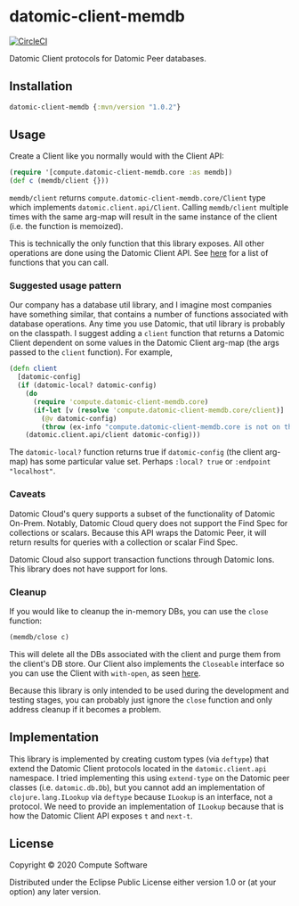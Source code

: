 # datomic-client-memdb

[![CircleCI](https://circleci.com/gh/ComputeSoftware/datomic-client-memdb.svg?style=svg)](https://circleci.com/gh/ComputeSoftware/datomic-client-memdb)

Datomic Client protocols for Datomic Peer databases.

## Installation

```clojure
datomic-client-memdb {:mvn/version "1.0.2"}
```

## Usage

Create a Client like you normally would with the Client API: 

```clojure
(require '[compute.datomic-client-memdb.core :as memdb])
(def c (memdb/client {}))
```

`memdb/client` returns `compute.datomic-client-memdb.core/Client` type which implements
`datomic.client.api/Client`. Calling `memdb/client` multiple times with the same
arg-map will result in the same instance of the client (i.e. the function is memoized).

This is technically the only function that this library exposes. All other operations
are done using the Datomic Client API. See [here](https://docs.datomic.com/client-api/datomic.client.api.html)
for a list of functions that you can call. 

### Suggested usage pattern

Our company has a database util library, and I imagine most companies have something
similar, that contains a number of functions associated with database operations.
Any time you use Datomic, that util library is probably on the classpath. I 
suggest adding a `client` function that returns a Datomic Client dependent on 
some values in the Datomic Client arg-map (the args passed to the `client` function).
For example,

```clojure
(defn client
  [datomic-config]
  (if (datomic-local? datomic-config)
    (do
      (require 'compute.datomic-client-memdb.core)
      (if-let [v (resolve 'compute.datomic-client-memdb.core/client)]
        (@v datomic-config)
        (throw (ex-info "compute.datomic-client-memdb.core is not on the classpath." {}))))
    (datomic.client.api/client datomic-config)))
```

The `datomic-local?` function returns true if `datomic-config` (the client arg-map)
has some particular value set. Perhaps `:local? true` or `:endpoint "localhost"`.

### Caveats

Datomic Cloud's query supports a subset of the functionality of Datomic On-Prem.
Notably, Datomic Cloud query does not support the Find Spec for collections or
scalars. Because this API wraps the Datomic Peer, it will return results for queries
with a collection or scalar Find Spec. 

Datomic Cloud also support transaction functions through Datomic Ions. This library
does not have support for Ions.

### Cleanup

If you would like to cleanup the in-memory DBs, you can use the `close` function:

```clojure
(memdb/close c)
```

This will delete all the DBs associated with the client and purge them from the
client's DB store. Our Client also implements the `Closeable` interface so you can
use the Client with `with-open`, as seen [here](https://github.com/ComputeSoftware/datomic-client-memdb/blob/aa52ef9c125aef9c48777e0e3b024eb821f387a7/test/compute/datomic_client_memdb/core_test.clj#L10-L14).

Because this library is only intended to be used during the development and 
testing stages, you can probably just ignore the `close` function and only address 
cleanup if it becomes a problem.

## Implementation

This library is implemented by creating custom types (via `deftype`) that extend
the Datomic Client protocols located in the `datomic.client.api` namespace. I 
tried implementing this using `extend-type` on the Datomic peer classes (i.e. `datomic.db.Db`),
but you cannot add an implementation of `clojure.lang.ILookup` via `deftype` because
`ILookup` is an interface, not a protocol. We need to provide an implementation of
`ILookup` because that is how the Datomic Client API exposes `t` and `next-t`.

## License

Copyright © 2020 Compute Software

Distributed under the Eclipse Public License either version 1.0 or (at
your option) any later version.
